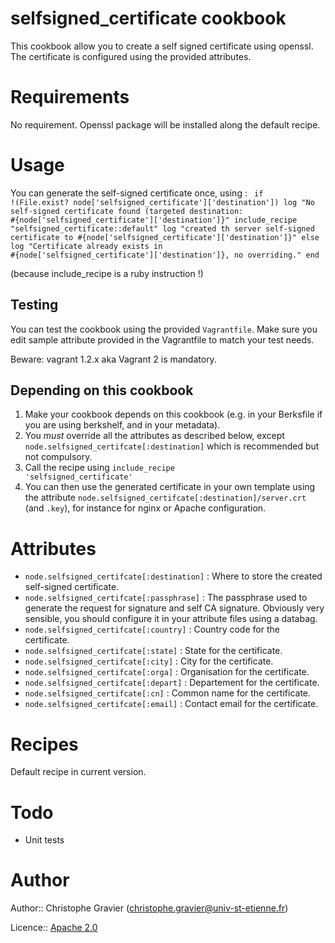 # selfsigned_certificate cookbook

This cookbook allow you to create a self signed certificate using openssl. The certificate is configured using the provided attributes.

# Requirements

No requirement. Openssl package will be installed along the default recipe.

# Usage

You can generate the self-signed certificate once, using : 
<code>
if !(File.exist? node['selfsigned_certificate']['destination'])
	log "No self-signed certificate found (targeted destination: #{node['selfsigned_certificate']['destination']}"
	include_recipe "selfsigned_certificate::default" 
	log "created th server self-signed certificate to #{node['selfsigned_certificate']['destination']}"
else 
	log "Certificate already exists in #{node['selfsigned_certificate']['destination']}, no overriding."
end
</code>

(because include_recipe is a ruby instruction !)

## Testing 

You can test the cookbook using the provided <code>Vagrantfile</code>. Make sure you edit sample attribute provided in the Vagrantfile to match your test needs.

Beware: vagrant 1.2.x aka Vagrant 2 is mandatory.

## Depending on this cookbook

1. Make your cookbook depends on this cookbook (e.g. in your Berksfile if you are using berkshelf, and in your metadata).
2. You _must_ override all the attributes as described below, except <code>node.selfsigned_certifcate[:destination]</code> which is recommended but not compulsory.
3. Call the recipe using <code>include_recipe 'selfsigned_certificate'</code>
4. You can then use the generated certificate in your own template using the attribute <code>node.selfsigned_certifcate[:destination]/server.crt</code> (and <code>.key</code>), for instance for nginx or Apache configuration.

# Attributes

* <code>node.selfsigned_certifcate[:destination]</code> : Where to store the created self-signed certificate.
* <code>node.selfsigned_certifcate[:passphrase]</code> : The passphrase used to generate the request for signature and self CA signature. Obviously very sensible, you should configure it in your attribute files using a databag.
* <code>node.selfsigned_certifcate[:country]</code> : Country code for the certificate.
* <code>node.selfsigned_certifcate[:state]</code> : State for the certificate.
* <code>node.selfsigned_certifcate[:city]</code> : City for the certificate.
* <code>node.selfsigned_certifcate[:orga]</code> : Organisation for the certificate.
* <code>node.selfsigned_certifcate[:depart]</code> : Departement for the certificate.
* <code>node.selfsigned_certifcate[:cn]</code> : Common name for the certificate.
* <code>node.selfsigned_certifcate[:email]</code> : Contact email for the certificate.

# Recipes

Default recipe in current version.

# Todo

* Unit tests

# Author

Author:: Christophe Gravier (<christophe.gravier@univ-st-etienne.fr>)

Licence:: [Apache 2.0](http://www.apache.org/licenses/LICENSE-2.0)
